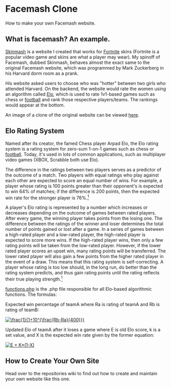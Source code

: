 # Facemash Clone
How to make your own Facemash website.

## What is facemash? An example.
[Skinmash](skinmash.000webhostapp.com) is a website I created that works for [Fortnite](https://www.epicgames.com/fortnite/en-US/battle-pass/season-5) skins (Fortnite is a popular video game and skins are what a player may wear).  My spinoff of Facemash, dubbed Skinmash, behaves almost the exact same to the original Facemash website, which was programmed by Mark Zuckerberg in his Harvard dorm room as a prank.

His website asked users to choose who was "hotter" between two girls who attended Harvard.  On the backend, the website would rate the women using an algorithm called [Elo](https://en.wikipedia.org/wiki/Elo_rating_system), which is used to rate 1v1-based games such as chess or [football](https://fivethirtyeight.com/features/nfl-elo-ratings-are-back/) and rank those respective players/teams.  The rankings would appear at the bottom.

An image of a clone of the original website can be viewed [here](https://codepen.io/yigitbiber/pen/LpBfi/image/large.png).

## Elo Rating System
Named after its creator, the famed Chess player Arpad Elo, the Elo rating system is a rating system for zero-sum 1-on-1 games such as chess or [football](https://fivethirtyeight.com/features/nfl-elo-ratings-are-back/).  Today, it's used in lots of common applications, such as multiplayer video games (XBOX, Scrabble both use Elo).

The difference in the ratings between two players serves as a predictor of the outcome of a match. Two players with equal ratings who play against each other are expected to score an equal number of wins. For example, a player whose rating is 100 points greater than their opponent's is expected to win 64% of matches; if the difference is 200 points, then the expected win rate for the stronger player is 76%.[<sup>1<sup>](https://en.wikipedia.org/wiki/Elo_rating_system)

A player's Elo rating is represented by a number which increases or decreases depending on the outcome of games between rated players. After every game, the winning player takes points from the losing one. The difference between the ratings of the winner and loser determines the total number of points gained or lost after a game. In a series of games between a high-rated player and a low-rated player, the high-rated player is expected to score more wins. If the high-rated player wins, then only a few rating points will be taken from the low-rated player. However, if the lower rated player scores an upset win, many rating points will be transferred. The lower rated player will also gain a few points from the higher rated player in the event of a draw. This means that this rating system is self-correcting. A player whose rating is too low should, in the long run, do better than the rating system predicts, and thus gain rating points until the rating reflects their true playing strength.[<sup>1<sup>](https://en.wikipedia.org/wiki/Elo_rating_system)
  
[functions.php](/facemashCloneFiles/functions.php) is the .php file responsible for all Elo-based algorithmic functions.  The formulas:

Expected win percentage of teamA where Ra is rating of teamA and Rb is rating of teamB:

<a href="https://www.codecogs.com/eqnedit.php?latex=\frac{1}{1&plus;10^{\frac{Rb-Ra}{400}}}" target="_blank"><img src="https://latex.codecogs.com/gif.latex?\frac{1}{1&plus;10^{\frac{Rb-Ra}{400}}}" title="\frac{1}{1+10^{\frac{Rb-Ra}{400}}}" /></a>

Updated Elo of teamA after it loses a game where E is old Elo score, k is a set value, and X is the expected win rate given by the former equation:

<a href="https://www.codecogs.com/eqnedit.php?latex=E&space;&plus;&space;K*(1-X)" target="_blank"><img src="https://latex.codecogs.com/gif.latex?E&space;&plus;&space;K*(1-X)" title="E + K*(1-X)" /></a>

## How to Create Your Own Site
Head over to the repositories wiki to find out how to create and maintain your own website like this one.
